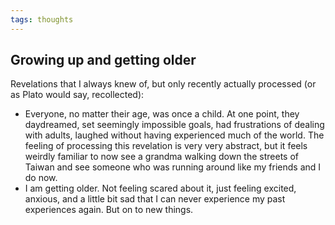 ```yaml
---
tags: thoughts
---
```


## Growing up and getting older

Revelations that I always knew of, but only recently actually processed (or as Plato would say, recollected):
- Everyone, no matter their age, was once a child. At one point, they daydreamed, set seemingly impossible goals, had frustrations of dealing with adults, laughed without having experienced much of the world. The feeling of processing this revelation is very very abstract, but it feels weirdly familiar to now see a grandma walking down the streets of Taiwan and see someone who was running around like my friends and I do now.
- I am getting older. Not feeling scared about it, just feeling excited, anxious, and a little bit sad that I can never experience my past experiences again. But on to new things.

